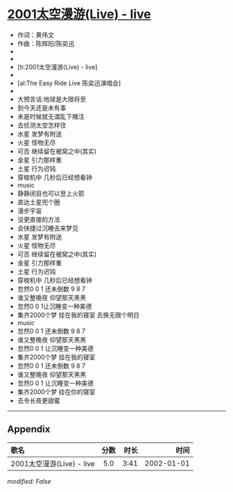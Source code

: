# [2001太空漫游(Live) - live](https://music.163.com/song?id=67176)

* 作词：黄伟文
* 作曲：陈辉阳/陈奕迅
*
*
* [ti:2001太空漫游(Live) - live]
* 
* [al:The Easy Ride Live 陈奕迅演唱会]
* 
* 大预言话:地球是大限将至
* 到今天还是未有事
* 未是时候就无谓乱下赌注
* 去侦测太空怎样住
* 水星 发梦有附送
* 火星 怪物无尽
* 可否 继续留在被窝之中(其实)
* 金星 引力那样重
* 土星 行为迟钝
* 穿梭机中 几秒后已经想看钟
* music
* 静静闭目也可以登上火箭
* 直达土星兜个圈
* 漫步宇宙
* 没更直接的方法
* 会快捷过沉睡去来梦见
* 水星 发梦有附送
* 火星 怪物无尽
* 可否 继续留在被窝之中(其实)
* 金星 引力那样重
* 土星 行为迟钝
* 穿梭机中 几秒后已经想看钟
* 忽然0 0 1 还未倒数 9 8 7
* 谁又整晚夜 仰望那天黑黑
* 忽然0 0 1让沉睡变一种美德
* 集齐2000个梦 挂在我的寝室 去换无限个明日
* music
* 忽然0 0 1 还未倒数 9 8 7
* 谁又整晚夜 仰望那天黑黑
* 忽然0 0 1 让沉睡变一种美德
* 集齐2000个梦 挂在我的寝室
* 忽然0 0 1 还未倒数 9 8 7
* 谁又整晚夜 仰望那天黑黑
* 忽然0 0 1 让沉睡变一种美德
* 集齐2000个梦 挂在你的寝室
* 去令长夜更甜蜜


---

## Appendix

|歌名|分数|时长|时间|
|:---|:---:|---:|---:|
|2001太空漫游(Live) - live|5.0|3:41|2002-01-01

*modified: False*